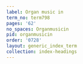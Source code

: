 ```yaml
---
label: Organ music in
term_no: term798
pages: '62'
no_spaces: Organmusicin
pid: organmusicin
order: '0728'
layout: generic_index_term
collection: index-headings
---
```

